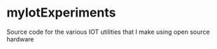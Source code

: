 # myIotExperiments
Source code for the various IOT utilities that I make using open source hardware
